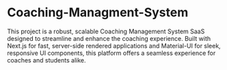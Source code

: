 # Coaching-Managment-System
This project is a robust, scalable Coaching Management System SaaS designed to streamline and enhance the coaching experience. Built with Next.js for fast, server-side rendered applications and Material-UI for sleek, responsive UI components, this platform offers a seamless experience for coaches and students alike.
